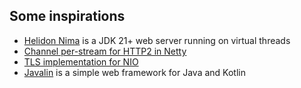 ## Some inspirations

* [Helidon Nima](https://helidon.io/docs/v4/about/doc_overview) is a JDK 21+ web server running on virtual threads
* [Channel per-stream for HTTP2 in Netty](https://github.com/netty/netty/pull/11603)
* [TLS implementation for NIO](https://github.com/marianobarrios/tls-channel)
* [Javalin](https://javalin.io/) is a simple web framework for Java and Kotlin
